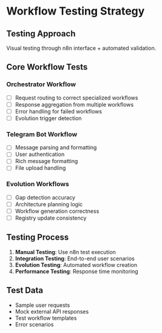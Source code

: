 # Workflow Testing Strategy

## Testing Approach
Visual testing through n8n interface + automated validation.

## Core Workflow Tests

### Orchestrator Workflow
- [ ] Request routing to correct specialized workflows
- [ ] Response aggregation from multiple workflows
- [ ] Error handling for failed workflows
- [ ] Evolution trigger detection

### Telegram Bot Workflow  
- [ ] Message parsing and formatting
- [ ] User authentication
- [ ] Rich message formatting
- [ ] File upload handling

### Evolution Workflows
- [ ] Gap detection accuracy
- [ ] Architecture planning logic
- [ ] Workflow generation correctness
- [ ] Registry update consistency

## Testing Process
1. **Manual Testing**: Use n8n test execution
2. **Integration Testing**: End-to-end user scenarios  
3. **Evolution Testing**: Automated workflow creation
4. **Performance Testing**: Response time monitoring

## Test Data
- Sample user requests
- Mock external API responses
- Test workflow templates
- Error scenarios 